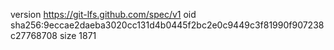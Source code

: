 version https://git-lfs.github.com/spec/v1
oid sha256:9eccae2daeba3020cc131d4b0445f2bc2e0c9449c3f81990f907238c27768708
size 1871
